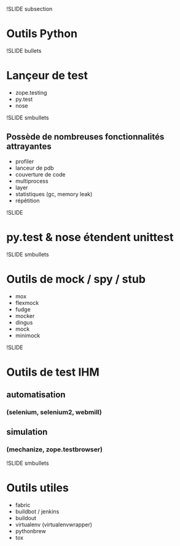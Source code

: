 !SLIDE subsection

# Outils Python

!SLIDE bullets

# Lançeur de test
* zope.testing
* py.test
* nose

!SLIDE smbullets

## Possède de nombreuses fonctionnalités attrayantes
* profiler
* lanceur de pdb
* couverture de code
* multiprocess
* layer
* statistiques (gc, memory leak)
* répêtition

!SLIDE

# py.test & nose étendent unittest

!SLIDE smbullets

# Outils de mock / spy / stub
* mox
* flexmock
* fudge
* mocker
* dingus
* mock
* minimock

!SLIDE

# Outils de test IHM
## automatisation
### (selenium, selenium2, webmill)
## simulation
### (mechanize, zope.testbrowser)

!SLIDE smbullets

# Outils utiles
* fabric
* buildbot / jenkins
* buildout
* virtualenv (virtualenvwrapper)
* pythonbrew
* tox
